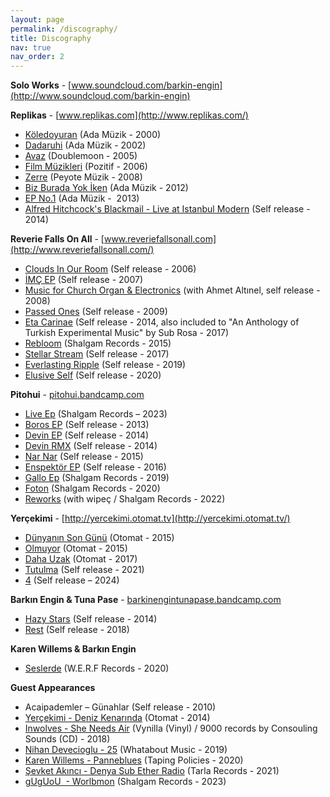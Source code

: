 ```yaml
---
layout: page
permalink: /discography/
title: Discography
nav: true
nav_order: 2
---
```


**Solo Works** - [www.soundcloud.com/barkin-engin](http://www.soundcloud.com/barkin-engin)

**Replikas** - [www.replikas.com](http://www.replikas.com/)

- [Köledoyuran](https://open.spotify.com/album/27bt7bCnrrwYYbFec2Y97e) (Ada Müzik - 2000)
- [Dadaruhi](https://open.spotify.com/album/0sKbkMp0HF9DhfEMA6sgOJ) (Ada Müzik - 2002)
- [Avaz](https://open.spotify.com/album/4tiRXQuOW5ZohYnZCFvlId) (Doublemoon - 2005)
- [Film Müzikleri](https://www.opus3a.com/u/replikas-film-muzikleri-cd/58e491edd0070d188d2555bbe585fbfa) (Pozitif - 2006)
- [Zerre](https://open.spotify.com/album/120LMbCxyTL7dlxfwNbcos) (Peyote Müzik - 2008)
- [Biz Burada Yok İken](https://open.spotify.com/album/29icokQaQtiqB7eeQDzkxa) (Ada Müzik - 2012)
- [EP No.1](https://open.spotify.com/album/52Uba5xKThKjv9vE7oxDKG) (Ada Müzik -  2013)
- [Alfred Hitchcock's Blackmail - Live at Istanbul Modern](https://replikas.bandcamp.com/album/alfred-hitchcocks-blackmail-live-at-istanbul-modern) (Self release - 2014)

**Reverie Falls On All** - [www.reveriefallsonall.com](http://www.reveriefallsonall.com/)

- [Clouds In Our Room](https://open.spotify.com/album/36phzLLNkWEPSZlvyb3Xdn) (Self release - 2006)
- [İMÇ EP](https://reveriefallsonall.bandcamp.com/album/m-ep) (Self release - 2007)
- [Music for Church Organ & Electronics](https://reveriefallsonall.bandcamp.com/album/music-for-church-organ-electronics) (with Ahmet Altınel, self release - 2008)
- [Passed Ones](https://reveriefallsonall.bandcamp.com/album/passed-ones) (Self release - 2009)
- [Eta Carinae](https://open.spotify.com/album/4CE0dIFCIEgiZjFY09g0iO) (Self release - 2014, also included to "An Anthology of Turkish Experimental Music" by Sub Rosa - 2017)
- [Rebloom](https://open.spotify.com/album/401R4QPXzvu0gjh1I3LZ1g) (Shalgam Records - 2015)
- [Stellar Stream](https://open.spotify.com/album/3qGX8WkCnZVKtzaedFJT7Y) (Self release - 2017)
- [Everlasting Ripple](https://open.spotify.com/track/6g9STSquYu04KJTljJu4e9) (Self release - 2019)
- [Elusive Self](https://open.spotify.com/album/0INPDoHgoRMj0EqQr2BYAL?si=OOyE1gOvRnSrtqYIpukIwA) (Self release - 2020)

**Pitohui** - [pitohui.bandcamp.com](http://pitohui.bandcamp.com/)

- [Live Ep](https://open.spotify.com/album/3k4gvN4E0NsqK3Fn8eS3BK?si=VsHtZJPUTjmX_Ja9fR2e9w) (Shalgam Records – 2023)
- [Boros EP](https://open.spotify.com/album/3tlk6UvGpWPpBF6wpqS9Yv) (Self release - 2013)
- [Devin EP](https://open.spotify.com/album/6UbFzc6hb7MjZQsFiP8FrI) (Self release - 2014)
- [Devin RMX](https://open.spotify.com/album/6fIsMfIApm1BXxG0PKPSH9) (Self release - 2014)
- [Nar Nar](https://open.spotify.com/album/2adyAH7fHPIzrL3RtYTCUT) (Self release - 2015)
- [Enspektör EP](https://open.spotify.com/album/7GRj6x8EAfZedaZOkbbnqB) (Self release - 2016)
- [Gallo Ep](https://open.spotify.com/album/0Z2P4pXNtdjv5SgrEKeK6Q) (Shalgam Records - 2019)
- [Foton](https://open.spotify.com/album/5qViFNjbtEnFHjgsg3VgsM?si=TvsXosizRQy1Mc2Ex_zyfA) (Shalgam Records - 2020)
- [Reworks](https://open.spotify.com/album/22zoJJm8CoIubV4kQG784N?si=EkIKpBvsQH6jA6LT2ewGUg) (with wipeç / Shalgam Records - 2022)

**Yerçekimi** - [http://yercekimi.otomat.tv](http://yercekimi.otomat.tv/)

- [Dünyanın Son Günü](https://open.spotify.com/album/0ClesJJKPjbWYr3PUlGpQa) (Otomat - 2015)
- [Olmuyor](https://open.spotify.com/album/5Vxp66P5gJh6lwO30jbx8M) (Otomat - 2015)
- [Daha Uzak](https://open.spotify.com/album/50Kw6Lpx1hhYh7dlkdLXbD) (Otomat - 2017)
- [Tutulma](https://open.spotify.com/album/18hFRgIsaZQqX2513eLawq?si=vW196EdjRXCo3btuLnVoYw) (Self release - 2021)
- [4](https://open.spotify.com/album/7Cbi4qKbsxEDhEkJzzwS4a?si=-JArIskkQFmAF7coW6JlUw) (Self release – 2024)

**Barkın Engin & Tuna Pase** - [barkinengintunapase.bandcamp.com](https://barkinengintunapase.bandcamp.com/)

- [Hazy Stars](https://open.spotify.com/album/4qVff2151lRXWF1OHOdNc9) (Self release - 2014)
- [Rest](https://open.spotify.com/album/0563v1JQWP6OAKwjaRIgWH) (Self release - 2018)

**Karen Willems & Barkın Engin**

- [Seslerde](https://werfrecords.bandcamp.com/album/seslerde-02) (W.E.R.F Records - 2020)

**Guest Appearances**

- Acaipademler – Günahlar (Self release - 2010)
- [Yerçekimi - Deniz Kenarında](https://open.spotify.com/track/5hGeMgKXmXogHHpzYG5fd4) (Otomat - 2014)
- [Inwolves - She Needs Air](https://inwolves.bandcamp.com/album/color-in-the-zoo) (Vynilla (Vinyl) / 9000 records by Consouling Sounds (CD) - 2018)
- [Nihan Devecioglu - 25](https://open.spotify.com/track/4qketgF6RDmNCSUBdoM9i9) (Whatabout Music - 2019)
- [Karen Willems - Panneblues](https://karenwillems.bandcamp.com/album/schreve-04) (Taping Policies - 2020)
- [Şevket Akıncı - Denya Sub Ether Radio](https://open.spotify.com/track/5x9sdszROvHXyPkifTyl6s?si=f48cf989ca194589) (Tarla Records - 2021)
- [gUgUoU  - Worlbmon](https://open.spotify.com/album/43Eh0ceY7fIAgA7zYZkklo?si=oip-K8TtQoCSeG0JUpSkzg) (Shalgam Records - 2023)
